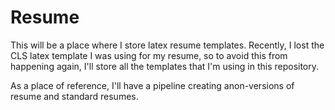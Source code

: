 # Resume
This will be a place where I store latex resume templates. Recently, I lost the CLS latex template I was using for my resume, so to avoid this from happening again, I'll store all the templates that I'm using in this repository.

As a place of reference, I'll have a pipeline creating anon-versions of resume and standard resumes.
